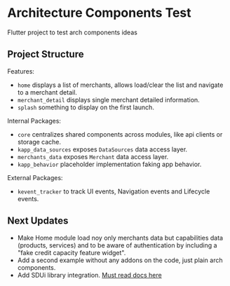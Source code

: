 # Architecture Components Test

Flutter project to test arch components ideas

## Project Structure

Features:
- `home` displays a list of merchants, allows load/clear the list and navigate to a merchant detail.
- `merchant_detail` displays single merchant detailed information.
- `splash` something to display on the first launch.

Internal Packages:
- `core` centralizes shared components across modules, like api clients or storage cache.
- `kapp_data_sources` exposes `DataSources` data access layer.
- `merchants_data` exposes `Merchant` data access layer.
- `kapp_behavior` placeholder implementation faking app behavior.

External Packages:
- `kevent_tracker` to track UI events, Navigation events and Lifecycle events.

## Next Updates

- Make Home module load noy only merchants data but capabilities data (products, services) and
to be aware of authentication by including a "fake credit capacity feature widget".
- Add a second example without any addons on the code, just plain arch components.
- Add SDUi library integration. [Must read docs here](https://kueski.atlassian.net/wiki/spaces/DOC/pages/2505670661/WIP+Putting+the+SDUI+mindset+into+practice+with+MiCuenta+feature)

